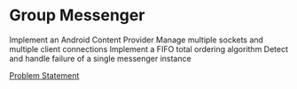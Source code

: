 # Group Messenger

Implement an Android Content Provider
Manage multiple sockets and multiple client connections
Implement a FIFO total ordering algorithm
Detect and handle failure of a single messenger instance

[Problem Statement](https://github.com/jazzlikethat/GroupMessenger2/blob/master/group-messenger-2.pdf)